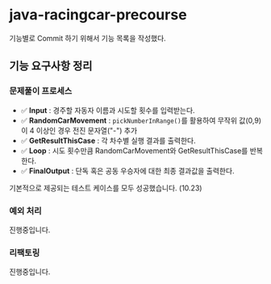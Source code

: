 # java-racingcar-precourse

기능별로 Commit 하기 위해서 기능 목록을 작성했다.

## 기능 요구사항 정리

### 문제풀이 프로세스
- ✅ **Input** : 경주할 자동자 이름과 시도할 횟수를 입력받는다.
- ✅ **RandomCarMovement** : `pickNumberInRange()`를 활용하여 무작위 값(0,9)이 4 이상인 경우 전진 문자열("-") 추가
- ✅ **GetResultThisCase** : 각 차수별 실행 결과를 출력한다.
- ✅ **Loop** : 시도 횟수만큼 RandomCarMovement와 GetResultThisCase를 반복한다.
- ✅ **FinalOutput** : 단독 혹은 공동 우승자에 대한 최종 결과값을 출력한다.

기본적으로 제공되는 테스트 케이스를 모두 성공했습니다. (10.23)

### 예외 처리
진행중입니다.
### 리팩토링
진행중입니다.